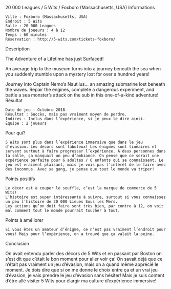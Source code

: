 
20 000 Leagues / 5 Wits / Foxboro (Massachusetts, USA)
Informations

    Ville : Foxboro (Massachusetts, USA)
    Endroit : 5 Wits
    Salle : 20 000 Leagues
    Nombre de joueurs : 4 à 12
    Temps : 60 minutes
    Réservation : http://5-wits.com/tickets-foxboro/

 
Description

The Adventure of a Lifetime has just Surfaced!

An average trip to the museum turns into a journey beneath the sea when you suddenly stumble upon a mystery lost for over a hundred years!

Journey into Captain Nemo’s Nautilus… an amazing submarine lost beneath the waves. Repair the engines, complete a dangerous experiment, and battle a sea monster’s attack on the sub in this one-of-a-kind adventure!
Résultat

    Date de jeu : Octobre 2018
    Résultat : Succès, mais pas vraiment moyen de perdre.
    Indices : Inclus dans l’expérience, si je peux le dire ainsi.
    Équipe : 2 joueurs

Pour qui?

    5 Wits sont plus dans l’expérience immersive que dans le jeu d’évasion. Les décors sont fabuleux! Les énigmes sont linéaires et servent surtout à faire progresser l’expérience. À deux personnes dans la salle, ça manquait un peu d’ambiance. On pense que ce serait une expérience parfaite pour 6 adultes / 6 enfants qui se connaissent. Le jeu est vraiment plaisant, mais je vois pas l’intérêt de le faire avec des inconnus. Avec sa gang, je pense que tout le monde va triper!

 Points positifs

    Le décor est à couper le souffle, c’est la marque de commerce de 5 Wits!
    L’histoire est super intéressante à suivre, surtout si vous connaissez un peu l’histoire de 20 000 Lieues Sous les Mers.
    Les actions qu’on doit faire sont très bien, par contre à 12, on voit mal comment tout le monde pourrait toucher à tout.

Points à améliorer

    Si vous êtes un amateur d’énigme, ce n’est pas vraiment l’endroit pour vous! Mais pour l’expérience, on a trouvé que ça valait la peine.

Conclusion

On avait entendu parler des décors de 5 Wits et en passant par Boston on s’est dit que c’était le bon moment pour aller voir ça! On savait déjà que ce n’était pas vraiment un jeu d’évasion, mais on a quand même apprécié le moment. Je dois dire que si on me donne le choix entre ça et un vrai jeu d’évasion, je vais prendre le jeu d’évasion sans hésiter! Mais je suis content d’être allé visiter 5 Wits pour élargir ma culture d’expérience immersive!
